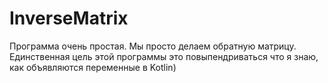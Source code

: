 # InverseMatrix
Программа очень простая. Мы просто делаем обратную матрицу. Единственная цель этой программы это повыпендриваться что я знаю, как объявляются переменные в Kotlin)
